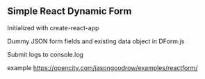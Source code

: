 ## Simple React Dynamic Form

Initialized with create-react-app

Dummy JSON form fields and existing data object in DForm.js

Submit logs to console.log

example
https://opencity.com/jasongoodrow/examples/reactform/
